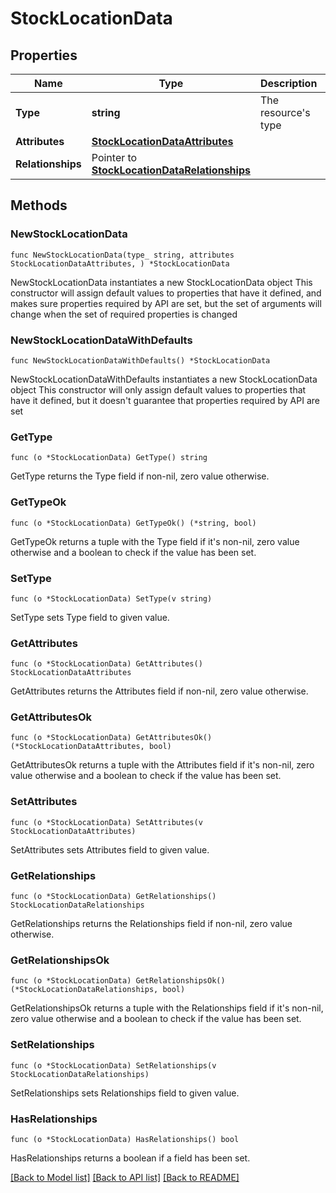 # StockLocationData

## Properties

Name | Type | Description | Notes
------------ | ------------- | ------------- | -------------
**Type** | **string** | The resource&#39;s type | [default to "stock_locations"]
**Attributes** | [**StockLocationDataAttributes**](StockLocationDataAttributes.md) |  | 
**Relationships** | Pointer to [**StockLocationDataRelationships**](StockLocationDataRelationships.md) |  | [optional] 

## Methods

### NewStockLocationData

`func NewStockLocationData(type_ string, attributes StockLocationDataAttributes, ) *StockLocationData`

NewStockLocationData instantiates a new StockLocationData object
This constructor will assign default values to properties that have it defined,
and makes sure properties required by API are set, but the set of arguments
will change when the set of required properties is changed

### NewStockLocationDataWithDefaults

`func NewStockLocationDataWithDefaults() *StockLocationData`

NewStockLocationDataWithDefaults instantiates a new StockLocationData object
This constructor will only assign default values to properties that have it defined,
but it doesn't guarantee that properties required by API are set

### GetType

`func (o *StockLocationData) GetType() string`

GetType returns the Type field if non-nil, zero value otherwise.

### GetTypeOk

`func (o *StockLocationData) GetTypeOk() (*string, bool)`

GetTypeOk returns a tuple with the Type field if it's non-nil, zero value otherwise
and a boolean to check if the value has been set.

### SetType

`func (o *StockLocationData) SetType(v string)`

SetType sets Type field to given value.


### GetAttributes

`func (o *StockLocationData) GetAttributes() StockLocationDataAttributes`

GetAttributes returns the Attributes field if non-nil, zero value otherwise.

### GetAttributesOk

`func (o *StockLocationData) GetAttributesOk() (*StockLocationDataAttributes, bool)`

GetAttributesOk returns a tuple with the Attributes field if it's non-nil, zero value otherwise
and a boolean to check if the value has been set.

### SetAttributes

`func (o *StockLocationData) SetAttributes(v StockLocationDataAttributes)`

SetAttributes sets Attributes field to given value.


### GetRelationships

`func (o *StockLocationData) GetRelationships() StockLocationDataRelationships`

GetRelationships returns the Relationships field if non-nil, zero value otherwise.

### GetRelationshipsOk

`func (o *StockLocationData) GetRelationshipsOk() (*StockLocationDataRelationships, bool)`

GetRelationshipsOk returns a tuple with the Relationships field if it's non-nil, zero value otherwise
and a boolean to check if the value has been set.

### SetRelationships

`func (o *StockLocationData) SetRelationships(v StockLocationDataRelationships)`

SetRelationships sets Relationships field to given value.

### HasRelationships

`func (o *StockLocationData) HasRelationships() bool`

HasRelationships returns a boolean if a field has been set.


[[Back to Model list]](../README.md#documentation-for-models) [[Back to API list]](../README.md#documentation-for-api-endpoints) [[Back to README]](../README.md)


